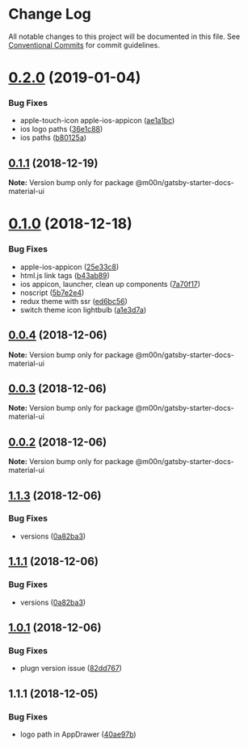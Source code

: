 # Change Log

All notable changes to this project will be documented in this file.
See [Conventional Commits](https://conventionalcommits.org) for commit guidelines.

# [0.2.0](https://github.com/6stars/gatsby-docs/compare/@m00n/gatsby-starter-docs-material-ui@0.1.1...@m00n/gatsby-starter-docs-material-ui@0.2.0) (2019-01-04)

### Bug Fixes

- apple-touch-icon apple-ios-appicon ([ae1a1bc](https://github.com/6stars/gatsby-docs/commit/ae1a1bc))
- ios logo paths ([36e1c88](https://github.com/6stars/gatsby-docs/commit/36e1c88))
- ios paths ([b80125a](https://github.com/6stars/gatsby-docs/commit/b80125a))

## [0.1.1](https://github.com/6stars/gatsby-docs/compare/@m00n/gatsby-starter-docs-material-ui@0.1.0...@m00n/gatsby-starter-docs-material-ui@0.1.1) (2018-12-19)

**Note:** Version bump only for package @m00n/gatsby-starter-docs-material-ui

# [0.1.0](https://github.com/6stars/gatsby-docs/compare/@m00n/gatsby-starter-docs-material-ui@0.0.4...@m00n/gatsby-starter-docs-material-ui@0.1.0) (2018-12-18)

### Bug Fixes

- apple-ios-appicon ([25e33c8](https://github.com/6stars/gatsby-docs/commit/25e33c8))
- html.js link tags ([b43ab89](https://github.com/6stars/gatsby-docs/commit/b43ab89))
- ios appicon, launcher, clean up components ([7a70f17](https://github.com/6stars/gatsby-docs/commit/7a70f17))
- noscript ([5b7e2e4](https://github.com/6stars/gatsby-docs/commit/5b7e2e4))
- redux theme with ssr ([ed6bc56](https://github.com/6stars/gatsby-docs/commit/ed6bc56))
- switch theme icon lightbulb ([a1e3d7a](https://github.com/6stars/gatsby-docs/commit/a1e3d7a))

## [0.0.4](https://github.com/6stars/gatsby-docs/compare/@m00n/gatsby-starter-docs-material-ui@0.0.3...@m00n/gatsby-starter-docs-material-ui@0.0.4) (2018-12-06)

**Note:** Version bump only for package @m00n/gatsby-starter-docs-material-ui

## [0.0.3](https://github.com/6stars/gatsby-docs/compare/@m00n/gatsby-starter-docs-material-ui@0.0.2...@m00n/gatsby-starter-docs-material-ui@0.0.3) (2018-12-06)

**Note:** Version bump only for package @m00n/gatsby-starter-docs-material-ui

## [0.0.2](https://github.com/6stars/gatsby-docs/compare/@m00n/gatsby-starter-docs-material-ui@1.1.3...@m00n/gatsby-starter-docs-material-ui@0.0.2) (2018-12-06)

**Note:** Version bump only for package @m00n/gatsby-starter-docs-material-ui

## [1.1.3](https://github.com/6stars/gatsby-docs/compare/@m00n/gatsby-starter-docs-material-ui@1.0.1...@m00n/gatsby-starter-docs-material-ui@1.1.3) (2018-12-06)

### Bug Fixes

- versions ([0a82ba3](https://github.com/6stars/gatsby-docs/commit/0a82ba3))

## [1.1.1](https://github.com/6stars/gatsby-docs/compare/@m00n/gatsby-starter-docs-material-ui@1.0.1...@m00n/gatsby-starter-docs-material-ui@1.1.1) (2018-12-06)

### Bug Fixes

- versions ([0a82ba3](https://github.com/6stars/gatsby-docs/commit/0a82ba3))

## [1.0.1](https://github.com/6stars/gatsby-docs/compare/@m00n/gatsby-starter-docs-material-ui@1.1.1...@m00n/gatsby-starter-docs-material-ui@1.0.1) (2018-12-06)

### Bug Fixes

- plugn version issue ([82dd767](https://github.com/6stars/gatsby-docs/commit/82dd767))

## 1.1.1 (2018-12-05)

### Bug Fixes

- logo path in AppDrawer ([40ae97b](https://github.com/6stars/gatsby-docs/commit/40ae97b))
